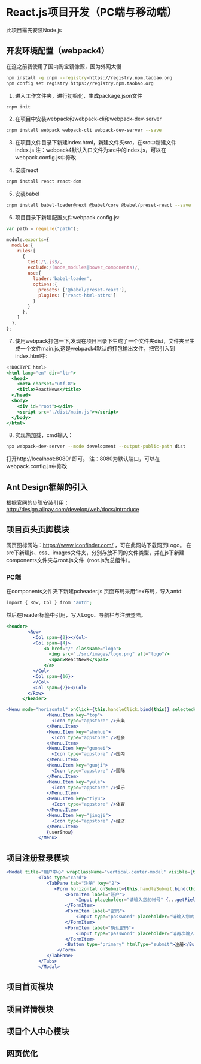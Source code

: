# React.js项目开发（PC端与移动端）
此项目需先安装Node.js

## 开发环境配置（webpack4）
在这之前我使用了国内淘宝镜像源，因为外网太慢
```bash
npm install -g cnpm --registry=https://registry.npm.taobao.org
npm config set registry https://registry.npm.taobao.org  
```

1. 进入工作文件夹，进行初始化，生成package.json文件
```bash
cnpm init
```
2. 在项目中安装webpack和webpack-cli和webpack-dev-server
```bash
cnpm install webpack webpack-cli webpack-dev-server --save 
```
3. 在项目文件目录下新建index.html，新建文件夹src，在src中新建文件index.js
注：webpack4默认入口文件为src中的index.js，可以在webpack.config.js中修改

4. 安装react
```bash
cnpm install react react-dom  
```

5. 安装babel
```bash
cnpm install babel-loader@next @babel/core @babel/preset-react --save 
```
6. 项目目录下新建配置文件webpack.config.js:
```jsx
var path = require("path");

module.exports={
  module:{
    rules:[
      {
        test:/\.js$/,
        exclude:/(node_modules|bower_components)/,
        use:{
          loader:'babel-loader',
          options:{
            presets: ['@babel/preset-react'],
            plugins: ['react-html-attrs']
          }
        }
      },
    ]
  },
};
```

7. 使用webpack打包一下,发现在项目目录下生成了一个文件夹dist，文件夹里生成一个文件main.js,这是webpack4默认的打包输出文件，把它引入到index.html中:
```jsx
<!DOCTYPE html>
<html lang="en" dir="ltr">
  <head>
    <meta charset="utf-8">
    <title>ReactNews</title>
  </head>
  <body>
    <div id="root"></div>
    <script src="./dist/main.js"></script>
  </body>
</html>
```
8. 实现热加载，cmd输入：
```bash
npx webpack-dev-server --mode development --output-public-path dist  
```
打开http://localhost:8080/ 即可。
注：8080为默认端口，可以在webpack.config.js中修改


## Ant Design框架的引入
根据官网的步骤安装引用：
http://design.alipay.com/develop/web/docs/introduce

## 项目页头页脚模块
网页图标网站：https://www.iconfinder.com/ ，可在此网站下载网页Logo。
在src下新建js、css、images文件夹，分别存放不同的文件类型，并在js下新建components文件夹与root.js文件（root.js为总组件）。
### PC端
在components文件夹下新建pcheader.js
页面布局采用flex布局，导入antd:
```bash
import { Row, Col } from 'antd';
```
然后在header标签中引用，写入Logo、导航栏与注册登陆。
```jsx
<header>
        <Row>
          <Col span={2}></Col>
          <Col span={4}>
              <a href="/" className="logo">
                <img src="./src/images/logo.png" alt="logo"/>
                <span>ReactNews</span>
              </a>
          </Col>
          <Col span={16}>
          </Col>
          <Col span={2}></Col>
        </Row>
      </header>
```

```jsx
<Menu mode="horizontal" onClick={this.handleClick.bind(this)} selectedKeys={[this.state.current]}>
               <Menu.Item key="top">
                 <Icon type="appstore" />头条
               </Menu.Item>
               <Menu.Item key="shehui">
                 <Icon type="appstore" />社会
               </Menu.Item>
               <Menu.Item key="guonei">
                 <Icon type="appstore" />国内
               </Menu.Item>
               <Menu.Item key="guoji">
                 <Icon type="appstore" />国际
               </Menu.Item>
               <Menu.Item key="yule">
                 <Icon type="appstore" />娱乐
               </Menu.Item>
               <Menu.Item key="tiyu">
                 <Icon type="appstore" />体育
               </Menu.Item>
               <Menu.Item key="jingji">
                 <Icon type="appstore" />经济
               </Menu.Item>
               {userShow}
            </Menu>
```            
            
## 项目注册登录模块
```jsx
<Modal title="用户中心" wrapClassName="vertical-center-modal" visible={this.state.mobileVisible} onOk={()=>this.setModalVisible(false)} okText="关闭" onCancel={()=>this.setModalVisible(false)}>
            <Tabs type="card">
               <TabPane tab="注册" key="2">
                  <Form horizontal onSubmit={this.handleSubmit.bind(this)}>
                      <FormItem label="账户">
                          <Input placeholder="请输入您的帐号" {...getFieldProps('r_userName')}/>
                      </FormItem>
                      <FormItem label="密码">
                          <Input type="password" placeholder="请输入您的密码" {...getFieldProps('r_password')}/>
                      </FormItem>
                      <FormItem label="确认密码">
                          <Input type="password" placeholder="请再次输入您的密码" {...getFieldProps('r_confirmPassword')}/>
                      </FormItem>
                      <Button type="primary" htmlType="submit">注册</Button>
                   </Form>
               </TabPane>
            </Tabs>
            </Modal>
```

## 项目首页模块
## 项目详情模块
## 项目个人中心模块
## 网页优化

